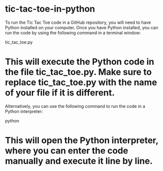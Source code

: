 # tic-tac-toe-in-python


To run the Tic Tac Toe code in a GitHub repository, you will need to have Python installed on your computer. Once you have Python installed, you can run the code by using the following command in a terminal window:

tic_tac_toe.py

# This will execute the Python code in the file tic_tac_toe.py. Make sure to replace tic_tac_toe.py with the name of your file if it is different.

Alternatively, you can use the following command to run the code in a Python interpreter:

python

# This will open the Python interpreter, where you can enter the code manually and execute it line by line.
